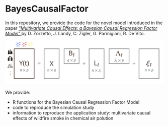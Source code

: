 # BayesCausalFactor

In this repository, we provide the code for the novel model introduced in the paper <a href=https://arxiv.org/abs/2504.03480>_"Multivariate Causal Effects: a Bayesian Causal Regression Factor Model"_ </a> by D. Zorzetto, J. Landy, C. Zigler, G. Parmigiani, R. De Vito. 

<center>
<img src="model.png" width="700" >
</center>

We provide:
 - R functions for the Bayesian Causal Regression Factor Model
 - code to reproduce the simulation study
 - information to reproduce the application study: multivariate causal effects of wildfire smoke in chemical air polution
